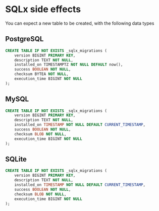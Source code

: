 # SQLx side effects

You can expect a new table to be created, with the following data types

## PostgreSQL

```sql
CREATE TABLE IF NOT EXISTS _sqlx_migrations (
    version BIGINT PRIMARY KEY,
    description TEXT NOT NULL,
    installed_on TIMESTAMPTZ NOT NULL DEFAULT now(),
    success BOOLEAN NOT NULL,
    checksum BYTEA NOT NULL,
    execution_time BIGINT NOT NULL
);
```

## MySQL
```sql
CREATE TABLE IF NOT EXISTS _sqlx_migrations (
    version BIGINT PRIMARY KEY,
    description TEXT NOT NULL,
    installed_on TIMESTAMP NOT NULL DEFAULT CURRENT_TIMESTAMP,
    success BOOLEAN NOT NULL,
    checksum BLOB NOT NULL,
    execution_time BIGINT NOT NULL
);
```

## SQLite
```sql
CREATE TABLE IF NOT EXISTS _sqlx_migrations (
    version BIGINT PRIMARY KEY,
    description TEXT NOT NULL,
    installed_on TIMESTAMP NOT NULL DEFAULT CURRENT_TIMESTAMP,
    success BOOLEAN NOT NULL,
    checksum BLOB NOT NULL,
    execution_time BIGINT NOT NULL
);
```
